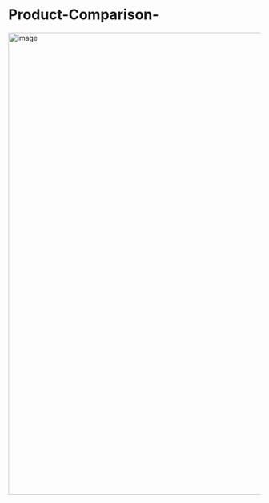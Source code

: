 # Product-Comparison-

<img width="1884" height="925" alt="image" src="https://github.com/user-attachments/assets/92e176aa-e5b5-4eed-9685-3be855f1bbf3" />
